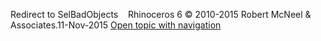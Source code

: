 ---
---

Redirect to SelBadObjects&#160;
&#160;
Rhinoceros 6 © 2010-2015 Robert McNeel &amp; Associates.11-Nov-2015
 [Open topic with navigation](selbadobjects.html) 

